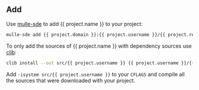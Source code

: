 ## Add

Use [mulle-sde](//github.com/mulle-sde) to add {{ project.name }} to your project:

``` sh
mulle-sde add {{ project.domain }}:{{ project.username }}/{{ project.reponame }}
```

To only add the sources of {{ project.name }} with dependency
sources use [clib](https://github.com/clibs/clib):


``` sh
clib install --out src/{{ project.username }} {{ project.username }}/{{ project.reponame }}
```

Add `-isystem src/{{ project.username }}` to your `CFLAGS` and compile all the sources that were downloaded with your project.

